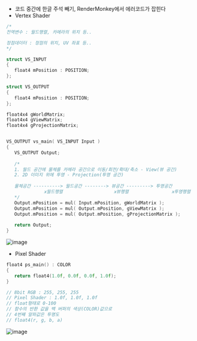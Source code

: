 - 코드 중간에 한글 주석 빼기, RenderMonkey에서 에러코드가 잡힌다
- Vertex Shader
```c
/*
전역변수 : 월드행렬, 카메라의 위치 등..

정점데이터 : 정점의 위치, UV 좌표 등..
*/

struct VS_INPUT 
{
   float4 mPosition : POSITION;
};

struct VS_OUTPUT 
{
   float4 mPosition : POSITION;
};

float4x4 gWorldMatrix;         
float4x4 gViewMatrix;          
float4x4 gProjectionMatrix;    


VS_OUTPUT vs_main( VS_INPUT Input )
{
   VS_OUTPUT Output;
   
   /*
   1. 월드 공간에 물체를 카메라 공간으로 이동/회전/확대/축소 - View(뷰 공간)
   2. 2D 이미지 위에 투영 - Projection(투영 공간)
   
   물체공간 ----------> 월드공간 --------> 뷰공간 ---------> 투영공간
              ⅹ월드행렬                   ⅹ뷰행렬                ⅹ투영행렬
   */
   Output.mPosition = mul( Input.mPosition, gWorldMatrix );
   Output.mPosition = mul( Output.mPosition, gViewMatrix );
   Output.mPosition = mul( Output.mPosition, gProjectionMatrix );
   
   return Output;
}
```
![image](https://github.com/user-attachments/assets/e47c4e7f-54a2-4120-911d-1acb1229e397)

- Pixel Shader
```c
float4 ps_main() : COLOR
{
   return float4(1.0f, 0.0f, 0.0f, 1.0f);
}
```
```c
// 8bit RGB : 255, 255, 255
// Pixel Shader : 1.0f, 1.0f, 1.0f
// float형태로 0-100
// 함수의 반환 값을 백 버퍼의 색상(COLOR)값으로 
// 4번째 알파값은 투명도
// float4(r, g, b, a)
```
![image](https://github.com/user-attachments/assets/36778e63-54ed-492a-85be-8185b30f6d31)

